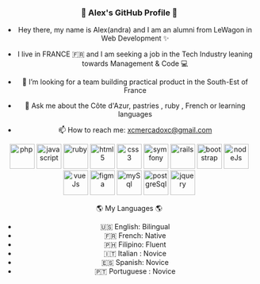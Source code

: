 <div align="center" >
  
### 👋 Alex's GitHub Profile 👋
- Hey there, my name is Alex(andra) and I am an alumni from LeWagon in Web Development ✨
- I live in FRANCE 🇫🇷 and I am seeking a job in the Tech Industry leaning towards Management & Code 💻 

- 🤔 I’m looking for a team building practical product in the South-Est of France 
- 💬 Ask me about the Côte d'Azur, pastries , ruby , French or learning languages
- 📫 How to reach me: xcmercadoxc@gmail.com 


<img src="https://cdn.jsdelivr.net/gh/devicons/devicon/icons/php/php-original.svg" alt="php" width="50" height="50" /> <img src="https://cdn.jsdelivr.net/gh/devicons/devicon/icons/javascript/javascript-original.svg" alt="javascript" width="50" height="50" /> <img src="https://cdn.jsdelivr.net/gh/devicons/devicon/icons/ruby/ruby-original-wordmark.svg" alt="ruby" width="50" height="50" /> <img src="https://cdn.jsdelivr.net/gh/devicons/devicon/icons/html5/html5-original-wordmark.svg" alt="html5" width="50" height="50" /> <img src="https://cdn.jsdelivr.net/gh/devicons/devicon/icons/css3/css3-original-wordmark.svg" alt="css3" width="50" height="50" /> <img src="https://cdn.jsdelivr.net/gh/devicons/devicon/icons/symfony/symfony-original-wordmark.svg" alt="symfony" width="50" height="50" /> <img src="https://cdn.jsdelivr.net/gh/devicons/devicon/icons/rails/rails-original-wordmark.svg" alt="rails" width="50" height="50" /> <img src="https://cdn.jsdelivr.net/gh/devicons/devicon/icons/bootstrap/bootstrap-plain-wordmark.svg" alt="bootstrap" width="50" height="50" /> <img src="https://cdn.jsdelivr.net/gh/devicons/devicon/icons/nodejs/nodejs-original-wordmark.svg" alt="nodeJs" width="50" height="50" />  <img src="https://cdn.jsdelivr.net/gh/devicons/devicon/icons/vuejs/vuejs-original-wordmark.svg" alt="vueJs" width="50" height="50"  />  <img src="https://cdn.jsdelivr.net/gh/devicons/devicon/icons/figma/figma-original.svg" alt="figma" width="50" height="50" /> <img src="https://cdn.jsdelivr.net/gh/devicons/devicon/icons/mysql/mysql-original-wordmark.svg" alt="mySql" width="50" height="50"  /> <img src="https://cdn.jsdelivr.net/gh/devicons/devicon/icons/postgresql/postgresql-original-wordmark.svg" alt="postgreSql" width="50" height="50" />
<img src="https://cdn.jsdelivr.net/gh/devicons/devicon/icons/jquery/jquery-original-wordmark.svg" alt="jquery" width="50" height="50"  />

🌎 My Languages 🌎
- 🇺🇸 English: Bilingual 
- 🇫🇷 French: Native
- 🇵🇭 Filipino: Fluent
- 🇮🇹 Italian : Novice
- 🇪🇸 Spanish: Novice
- 🇵🇹 Portuguese : Novice

 </div>





<!--
- 🔭 I’m currently working on ...
- 🌱 I’m currently learning ...
- 👯 I’m looking to collaborate on ...
- 🤔 I’m looking for help with ...
- 💬 Ask me about ...
- 📫 How to reach me: ...
- 😄 Pronouns: ...
- ⚡ Fun fact: ...
-->
